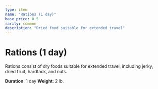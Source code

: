 ```yaml
---
type: item
name: "Rations (1 day)"
base_price: 0.5
rarity: common
description: "Dried food suitable for extended travel"
---
```


# Rations (1 day)

Rations consist of dry foods suitable for extended travel, including jerky, dried fruit, hardtack, and nuts.

**Duration**: 1 day
**Weight**: 2 lb.
